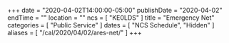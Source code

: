 +++
date = "2020-04-02T14:00:00-05:00"
publishDate = "2020-04-02"
endTime = ""
location = ""
ncs = [ "KE0LDS" ]
title = "Emergency Net"
categories = [ "Public Service" ]
dates = [ "NCS Schedule", "Hidden" ]
aliases = [ "/cal/2020/04/02/ares-net/" ]
+++
